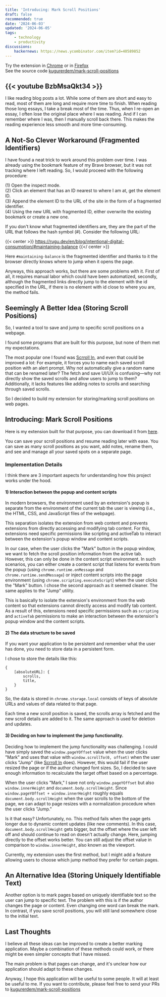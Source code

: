 ```yaml
---
title: 'Introducing: Mark Scroll Positions'
draft: false
recommended: true
date: '2024-06-03'
updated: '2024-06-05'
tags:
    - technology
    - productivity
discussions:
    hackernews: https://news.ycombinator.com/item?id=40589852
---
```


Try the extension in
[Chrome](https://chromewebstore.google.com/detail/mark-scroll-positions/echejfhmdgnabmbihbmkdgeajmbojald)
or in
[Firefox](https://addons.mozilla.org/en-US/firefox/addon/mark-scroll-positions/)
\
See the source code
[kugurerdem/mark-scroll-positions](https://github.com/kugurerdem/mark-scroll-positions)

{{< youtube BzbMsaQkt34 >}}
---

I like reading blog posts a lot. While some of them are short and easy to read,
most of them are long and require more time to finish. When reading those long
essays, I take a break most of the time. Thus, when I re-open an essay, I
often  lose the original place where I was reading. And if I
can remember where I was, then I manually scroll back there. This makes the
reading experience less smooth and more time-consuming.

## A Not-So Clever Workaround (Fragmented Identifiers)

I have found a neat trick to work around this problem over time. I was already
using the bookmark feature of my Brave browser, but it was not tracking where I
left reading. So, I would proceed with the following procedure:

(1) Open the inspect mode. \
(2) Click an element that has an ID nearest to where I am at, get the element
ID. \
(3) Append the element ID to the URL of the site in the form of a fragmented
identifier. \
(4) Using the new URL with fragmented ID, either overwrite the existing
bookmark or create a new one.

If you don't know what fragmented identifiers are, they are the part of the URL
that follows the hash symbol (#). Consider the following URL:

{{< center >}}
https://rugu.dev/en/blog/intentional-digital-consumption/#maintaining-balance
{{</ center >}}

Here `#maintaining-balance` is the fragmented identifier and thanks to it the
browser directly knows where to jump when it opens the page.

Anyways, this approach works, but there are some problems with it. First of
all, it requires manual labor which could have been automatized, secondly,
although the fragmented links directly jump to the element with the id
specified in the URL, if there is no element with id close to where you are,
the method fails.

## Seemingly A Better Idea (Storing Scroll Positions)

So, I wanted a tool to save and jump to specific scroll positions on a webpage.

I found some programs that are built for this purpose, but none of them met my
expectations.

The most popular one I found was [Scrroll
In](https://chromewebstore.google.com/detail/scrroll-in/cjgjbjogfodppempgdlppgefojbcmjom),
and even that could be improved a lot: For example, it forces you to name each
saved scroll position with an alert prompt. Why not automatically give a random
name that can be renamed later? The fetch and save UI/UX is confusing—why not
directly show the saved scrolls and allow users to jump to them? Additionally,
it lacks features like adding notes to scrolls and searching through saved
scrolls.

So I decided to build my extension for storing/marking scroll positions on web
pages.

## Introducing: Mark Scroll Positions

Here is my extension built for that purpose, you can download it from
[here](https://chromewebstore.google.com/detail/mark-scroll-positions/echejfhmdgnabmbihbmkdgeajmbojald).

You can save your scroll positions and resume reading later with ease. You can
save as many scroll positions as you want, add notes, rename them, and see and
manage all your saved spots on a separate page.

### Implementation Details

I think there are 3 important aspects for understanding how this project works
under the hood.

#### 1) Interaction between the popup and content scripts

In modern browsers, the environment used by an extension's popup is separate
from the environment of the current tab the user is viewing (i.e., the HTML,
CSS, and JavaScript files of the webpage).

This separation isolates the extension from web content and prevents extensions
from directly accessing and modifying tab content. For this, extensions need
specific permissions like scripting and activeTab to interact between the
extension's popup window and content scripts.

In our case, when the user clicks the "Mark" button in the popup window, we
want to fetch the scroll position information from the active tab. However,
this can only be done in the content script environment. In such scenarios, you
can either create a content script that listens for events from the popup
(using `chrome.runtime.onMessage` and `chrome.runtime.sendMessage`) or inject
content scripts into the page environment (using
`chrome.scripting.executeScript`) when the user clicks the "Mark" button. I
chose the second approach as it seemed cleaner. The same applies to the "Jump"
utility.

This is basically to isolate the extension's environment from the web content
so that extensions cannot directly access and modify tab content. As a
result of this, extensions need specific permissions such as `scripting` and
`activeTab` permissions to make an interaction between the extension's
popup window and the content scripts.

#### 2) The data structure to be saved

If you want your application to be persistent and remember what the user has
done, you need to store data in a persistent form.

I chose to store the details like this:

```
{
    [absoluteURL]: {
        scrolls,
        title,
    }
}
```

So, the data is stored in `chrome.storage.local` consists of keys of absolute
URLs and values of data related to that page.

Each time a new scroll position is saved, the scrolls array is fetched and the
new scroll details are added to it. The same approach is used for deletion and
updates.

#### 3) Deciding on how to implement the jump functionality.

Deciding how to implement the jump functionality was challenging. I could have
simply saved the `window.pageYOffset` value when the user clicks "Mark" and
uses that value with `window.scrollTo(0, offset)` when the user clicks "Jump"
(like [Scrroll
In](https://chromewebstore.google.com/detail/scrroll-in/cjgjbjogfodppempgdlppgefojbcmjom)
does). However, this would fail if the user resized the page or if the author
changed font sizes. So, I decided to save enough information to recalculate the
target offset based on a percentage.

When the user clicks "Mark," I save not only `window.pageYOffset` but also
`window.innerHeight` and `document.body.scrollHeight`. Since
`window.pageYOffset + window.innerHeight` roughly equals
`document.body.scrollHeight` when the user scrolls to the bottom of the page,
we can adapt to page resizes with a normalization procedure when the user
clicks "Jump."

Is it that easy? Unfortunately, no. This method fails when the page gets longer
due to dynamic content updates (like new comments). In this case,
`document.body.scrollHeight` gets bigger, but the offset where the user left
off and should continue to read on doesn't actually change. Here, jumping
directly to the offset works better. You can still adjust the offset value in
comparison to `window.innerHeight`, also known as the viewport.

Currently, my extension uses the first method, but I might add a feature
allowing users to choose which jump method they prefer for certain pages.

## An Alternative Idea (Storing Uniquely Identifiable Text)

Another option is to mark pages based on uniquely identifiable text so the user
can jump to specific text. The problem with this is if the author changes the
page or content. Even changing one word can break the mark. In contrast, if you
save scroll positions, you will still land somewhere close to the initial text.

## Last Thoughts

I believe all these ideas can be improved to create a better marking
application. Maybe a combination of these methods could work, or there might be
even simpler concepts that I have missed.

The main problem is that pages can change, and it's unclear how our application
should adapt to these changes.

Anyway, I hope this application will be useful to some people. It will at least
be useful to me. If you want to contribute, please feel free to send your PRs
to
[kugurerdem/mark-scroll-positions](https://github.com/kugurerdem/mark-scroll-positions)

